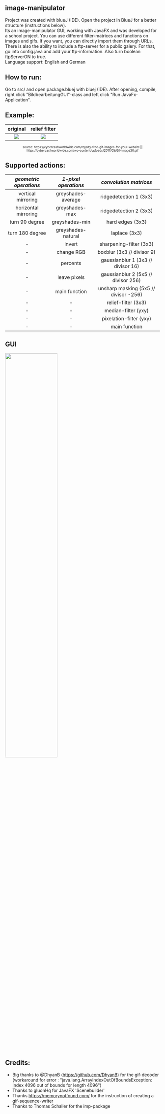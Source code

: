 ## image-manipulator
Project was created with blueJ (IDE). Open the project in BlueJ for a better structure (instructions below). \
Its an image-manipulator GUI, working with JavaFX and was developed for a school project. You can use different filter-matrices and functions on images and gifs. If you want, you can directly import them through URLs. \
There is also the ability to include a ftp-server for a public  galery. For that, go into config.java and add your ftp-information. Also turn  boolean ftpServerON to true. \
Language support: English and German
## How to run: 
Go to src/ and open package.bluej with bluej (IDE). After opening, compile, right click "BildbearbeitungGUI"-class and left click "Run JavaFx-Application".
## Example: 
original             |  relief filter
:-------------------------:|:-------------------------:
![](https://user-images.githubusercontent.com/84229101/166147318-000da312-31a6-476a-a29c-cf51d37037e7.gif)  |  ![](https://user-images.githubusercontent.com/84229101/166147373-53676ce3-e498-416e-89b0-1bfa7d695d3a.gif)

<p align="center"><sup><sup>source: https://cybercashworldwide.com/royalty-free-gif-images-for-your-website || https://cybercashworldwide.com/wp-content/uploads/2017/05/Gif-Image20.gif
</sup></sup></p>

## Supported actions:
***geometric operations***       |  ***1-pixel operations***       | ***convolution matrices***
:-------------------------:|:-------------------------:|:-------------------------:
vertical mirroring         |greyshades-average         |ridgedetection 1 (3x3)
horizontal mirroring       |greyshades-max             |ridgedetection 2 (3x3)
turn 90 degree             |greyshades-min             |hard edges (3x3)
turn 180 degree            |greyshades-natural         |laplace (3x3)
-|invert                     |sharpening-filter (3x3)
-|change RGB                 |boxblur (3x3 // divisor 9)
-|percents                   |gaussianblur 1 (3x3 // divisor 16)
-|leave pixels               |gaussianblur 2 (5x5 // divisor 256)
-|main function              |unsharp masking (5x5 // divisor -256)
-|-|relief-filter (3x3)
-|-|median-filter (yxy)
-|-|pixelation-filter (yxy)
-|-|main function

## GUI
<p align="LEFT"> 
  <img src="https://user-images.githubusercontent.com/84229101/166149424-f4cd1b82-9de7-4ed1-a2c6-e94c58275c3c.PNG" width="58%"/>
</p>

## Credits: 
- Big thanks to @DhyanB (https://github.com/DhyanB) for the gif-decoder \
(workaround for error : "java.lang.ArrayIndexOutOfBoundsException: Index 4096 out of bounds for length 4096")
- Thanks to gluonHq for JavaFX 'Scenebuilder'
- Thanks https://memorynotfound.com/ for the instruction of creating a gif-sequence-writer
- Thanks to Thomas Schaller for the imp-package
